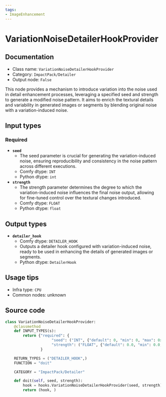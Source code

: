 ```yaml
---
tags:
- ImageEnhancement
---
```


# VariationNoiseDetailerHookProvider
## Documentation
- Class name: `VariationNoiseDetailerHookProvider`
- Category: `ImpactPack/Detailer`
- Output node: `False`

This node provides a mechanism to introduce variation into the noise used in detail enhancement processes, leveraging a specified seed and strength to generate a modified noise pattern. It aims to enrich the textural details and variability in generated images or segments by blending original noise with a variation-induced noise.
## Input types
### Required
- **`seed`**
    - The seed parameter is crucial for generating the variation-induced noise, ensuring reproducibility and consistency in the noise pattern across different executions.
    - Comfy dtype: `INT`
    - Python dtype: `int`
- **`strength`**
    - The strength parameter determines the degree to which the variation-induced noise influences the final noise output, allowing for fine-tuned control over the textural changes introduced.
    - Comfy dtype: `FLOAT`
    - Python dtype: `float`
## Output types
- **`detailer_hook`**
    - Comfy dtype: `DETAILER_HOOK`
    - Outputs a detailer hook configured with variation-induced noise, ready to be used in enhancing the details of generated images or segments.
    - Python dtype: `DetailerHook`
## Usage tips
- Infra type: `CPU`
- Common nodes: unknown


## Source code
```python
class VariationNoiseDetailerHookProvider:
    @classmethod
    def INPUT_TYPES(s):
        return {"required": {
                     "seed": ("INT", {"default": 0, "min": 0, "max": 0xffffffffffffffff}),
                     "strength": ("FLOAT", {"default": 0.0, "min": 0.0, "max": 1.0, "step": 0.01})}
                }

    RETURN_TYPES = ("DETAILER_HOOK",)
    FUNCTION = "doit"

    CATEGORY = "ImpactPack/Detailer"

    def doit(self, seed, strength):
        hook = hooks.VariationNoiseDetailerHookProvider(seed, strength)
        return (hook, )

```
